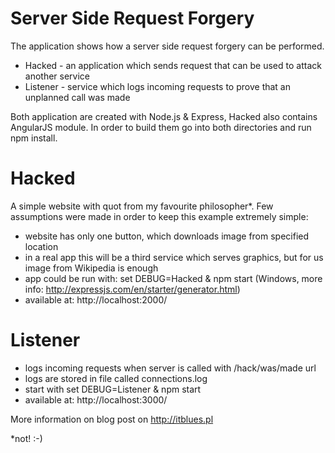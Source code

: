 # Server Side Request Forgery
The application shows how a server side request forgery can be performed.

- Hacked - an application which sends request that can be used to attack another service
- Listener - service which logs incoming requests to prove that an unplanned call was made

Both application are created with Node.js & Express, Hacked also contains AngularJS module. In order to build them go into both directories and run npm install. 

# Hacked
A simple website with quot from my favourite philosopher*. Few assumptions were made in order to keep this example extremely simple:

- website has only one button, which downloads image from specified location 
- in a real app this will be a third service which serves graphics, but for us image from Wikipedia is enough
- app could be run with: set DEBUG=Hacked & npm start (Windows, more info: http://expressjs.com/en/starter/generator.html)
- available at: http://localhost:2000/

# Listener
- logs incoming requests when server is called with /hack/was/made url
- logs are stored in file called connections.log
- start with set DEBUG=Listener & npm start
- available at: http://localhost:3000/

More information on blog post on http://itblues.pl

*not! :-)
